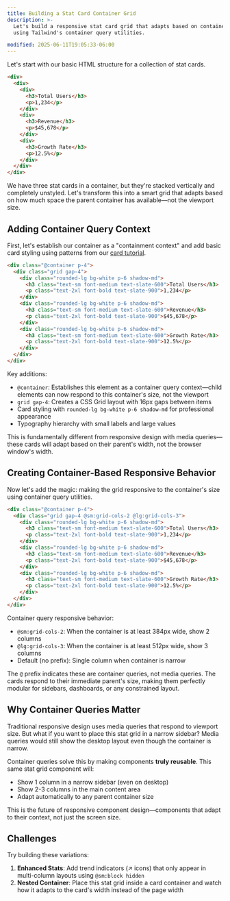 ```yaml
---
title: Building a Stat Card Container Grid
description: >-
  Let's build a responsive stat card grid that adapts based on container size
  using Tailwind's container query utilities.

modified: 2025-06-11T19:05:33-06:00
---
```


Let's start with our basic HTML structure for a collection of stat cards.

```html tailwind
<div>
  <div>
    <div>
      <h3>Total Users</h3>
      <p>1,234</p>
    </div>
    <div>
      <h3>Revenue</h3>
      <p>$45,678</p>
    </div>
    <div>
      <h3>Growth Rate</h3>
      <p>12.5%</p>
    </div>
  </div>
</div>
```

We have three stat cards in a container, but they're stacked vertically and completely unstyled. Let's transform this into a smart grid that adapts based on how much space the parent container has available—not the viewport size.

## Adding Container Query Context

First, let's establish our container as a "containment context" and add basic card styling using patterns from our [card tutorial](building-a-card.md).

```html tailwind
<div class="@container p-4">
  <div class="grid gap-4">
    <div class="rounded-lg bg-white p-6 shadow-md">
      <h3 class="text-sm font-medium text-slate-600">Total Users</h3>
      <p class="text-2xl font-bold text-slate-900">1,234</p>
    </div>
    <div class="rounded-lg bg-white p-6 shadow-md">
      <h3 class="text-sm font-medium text-slate-600">Revenue</h3>
      <p class="text-2xl font-bold text-slate-900">$45,678</p>
    </div>
    <div class="rounded-lg bg-white p-6 shadow-md">
      <h3 class="text-sm font-medium text-slate-600">Growth Rate</h3>
      <p class="text-2xl font-bold text-slate-900">12.5%</p>
    </div>
  </div>
</div>
```

Key additions:

- `@container`: Establishes this element as a container query context—child elements can now respond to this container's size, not the viewport
- `grid gap-4`: Creates a CSS Grid layout with 16px gaps between items
- Card styling with `rounded-lg bg-white p-6 shadow-md` for professional appearance
- Typography hierarchy with small labels and large values

This is fundamentally different from responsive design with media queries—these cards will adapt based on their parent's width, not the browser window's width.

## Creating Container-Based Responsive Behavior

Now let's add the magic: making the grid responsive to the container's size using container query utilities.

```html tailwind
<div class="@container p-4">
  <div class="grid gap-4 @sm:grid-cols-2 @lg:grid-cols-3">
    <div class="rounded-lg bg-white p-6 shadow-md">
      <h3 class="text-sm font-medium text-slate-600">Total Users</h3>
      <p class="text-2xl font-bold text-slate-900">1,234</p>
    </div>
    <div class="rounded-lg bg-white p-6 shadow-md">
      <h3 class="text-sm font-medium text-slate-600">Revenue</h3>
      <p class="text-2xl font-bold text-slate-900">$45,678</p>
    </div>
    <div class="rounded-lg bg-white p-6 shadow-md">
      <h3 class="text-sm font-medium text-slate-600">Growth Rate</h3>
      <p class="text-2xl font-bold text-slate-900">12.5%</p>
    </div>
  </div>
</div>
```

Container query responsive behavior:

- `@sm:grid-cols-2`: When the container is at least 384px wide, show 2 columns
- `@lg:grid-cols-3`: When the container is at least 512px wide, show 3 columns
- Default (no prefix): Single column when container is narrow

The `@` prefix indicates these are container queries, not media queries. The cards respond to their immediate parent's size, making them perfectly modular for sidebars, dashboards, or any constrained layout.

## Why Container Queries Matter

Traditional responsive design uses media queries that respond to viewport size. But what if you want to place this stat grid in a narrow sidebar? Media queries would still show the desktop layout even though the container is narrow.

Container queries solve this by making components **truly reusable**. This same stat grid component will:

- Show 1 column in a narrow sidebar (even on desktop)
- Show 2-3 columns in the main content area
- Adapt automatically to any parent container size

This is the future of responsive component design—components that adapt to their context, not just the screen size.

## Challenges

Try building these variations:

1. **Enhanced Stats**: Add trend indicators (↗️ icons) that only appear in multi-column layouts using `@sm:block hidden`
2. **Nested Container**: Place this stat grid inside a card container and watch how it adapts to the card's width instead of the page width
